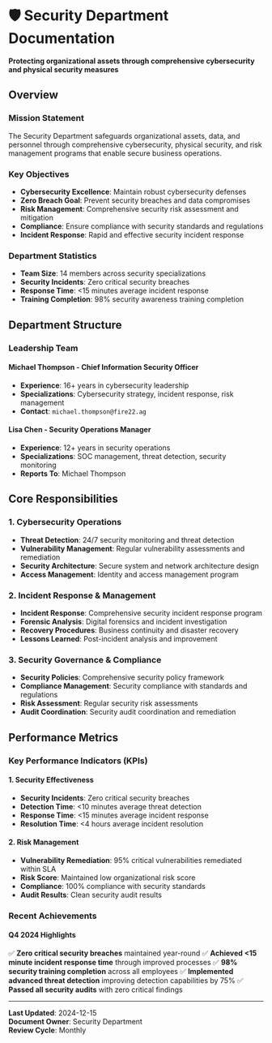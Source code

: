 # 🛡️ Security Department Documentation

**Protecting organizational assets through comprehensive cybersecurity and physical security measures**

## Overview

### Mission Statement
The Security Department safeguards organizational assets, data, and personnel through comprehensive cybersecurity, physical security, and risk management programs that enable secure business operations.

### Key Objectives
- **Cybersecurity Excellence**: Maintain robust cybersecurity defenses
- **Zero Breach Goal**: Prevent security breaches and data compromises
- **Risk Management**: Comprehensive security risk assessment and mitigation
- **Compliance**: Ensure compliance with security standards and regulations
- **Incident Response**: Rapid and effective security incident response

### Department Statistics
- **Team Size**: 14 members across security specializations
- **Security Incidents**: Zero critical security breaches
- **Response Time**: <15 minutes average incident response
- **Training Completion**: 98% security awareness training completion

## Department Structure

### Leadership Team

#### **Michael Thompson** - Chief Information Security Officer
- **Experience**: 16+ years in cybersecurity leadership
- **Specializations**: Cybersecurity strategy, incident response, risk management
- **Contact**: `michael.thompson@fire22.ag`

#### **Lisa Chen** - Security Operations Manager
- **Experience**: 12+ years in security operations
- **Specializations**: SOC management, threat detection, security monitoring
- **Reports To**: Michael Thompson

## Core Responsibilities

### 1. Cybersecurity Operations
- **Threat Detection**: 24/7 security monitoring and threat detection
- **Vulnerability Management**: Regular vulnerability assessments and remediation
- **Security Architecture**: Secure system and network architecture design
- **Access Management**: Identity and access management program

### 2. Incident Response & Management
- **Incident Response**: Comprehensive security incident response program
- **Forensic Analysis**: Digital forensics and incident investigation
- **Recovery Procedures**: Business continuity and disaster recovery
- **Lessons Learned**: Post-incident analysis and improvement

### 3. Security Governance & Compliance
- **Security Policies**: Comprehensive security policy framework
- **Compliance Management**: Security compliance with standards and regulations
- **Risk Assessment**: Regular security risk assessments
- **Audit Coordination**: Security audit coordination and remediation

## Performance Metrics

### Key Performance Indicators (KPIs)

#### 1. **Security Effectiveness**
- **Security Incidents**: Zero critical security breaches
- **Detection Time**: <10 minutes average threat detection
- **Response Time**: <15 minutes average incident response
- **Resolution Time**: <4 hours average incident resolution

#### 2. **Risk Management**
- **Vulnerability Remediation**: 95% critical vulnerabilities remediated within SLA
- **Risk Score**: Maintained low organizational risk score
- **Compliance**: 100% compliance with security standards
- **Audit Results**: Clean security audit results

### Recent Achievements

#### Q4 2024 Highlights
✅ **Zero critical security breaches** maintained year-round
✅ **Achieved <15 minute incident response time** through improved processes
✅ **98% security training completion** across all employees
✅ **Implemented advanced threat detection** improving detection capabilities by 75%
✅ **Passed all security audits** with zero critical findings

---

**Last Updated**: 2024-12-15  
**Document Owner**: Security Department  
**Review Cycle**: Monthly